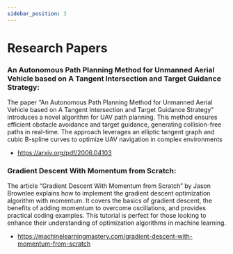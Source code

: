 ```yaml
---
sidebar_position: 3
---
```


# Research Papers

### An Autonomous Path Planning Method for Unmanned Aerial Vehicle based on A Tangent Intersection and Target Guidance Strategy:

The paper “An Autonomous Path Planning Method for Unmanned Aerial Vehicle based on A Tangent Intersection and Target Guidance Strategy” introduces a novel algorithm for UAV path planning. This method ensures efficient obstacle avoidance and target guidance, generating collision-free paths in real-time. The approach leverages an elliptic tangent graph and cubic B-spline curves to optimize UAV navigation in complex environments

- https://arxiv.org/pdf/2006.04103

### Gradient Descent With Momentum from Scratch:

The article “Gradient Descent With Momentum from Scratch” by Jason Brownlee explains how to implement the gradient descent optimization algorithm with momentum. It covers the basics of gradient descent, the benefits of adding momentum to overcome oscillations, and provides practical coding examples. This tutorial is perfect for those looking to enhance their understanding of optimization algorithms in machine learning.

- https://machinelearningmastery.com/gradient-descent-with-momentum-from-scratch
